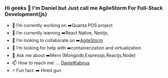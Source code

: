 ### Hi geeks 👋 I'm Daniel but Just call me AgileStorm For Full-Stack Development{js}



- 🔭 I’m currently working on :arrow_right:Quanta POS project
- 🌱 I’m currently learning :arrow_right:React Native, Nextjs, 
- 👯 I’m looking to collaborate on :arrow_right:[AgileStorm](https://agilestorm.co.ke/)
- 🤔 I’m looking for help with :arrow_right:containerization and virtualization
- 💬 Ask me about :arrow_right:Mern {Mongodb,Expressjs,Reactjs,Node}
- 📫 How to reach me: ... [DanielKabirus](https://www.linkedin.com/in/danielkabirus)
- ⚡ Fun fact: :arrow_right: Hired gun

